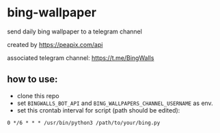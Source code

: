# bing-wallpaper
send daily bing wallpaper to a telegram channel

created by https://peapix.com/api

associated telegram channel: https://t.me/BingWalls

## how to use:
- clone this repo
- set `BINGWALLS_BOT_API` and `BING_WALLPAPERS_CHANNEL_USERNAME` as env.
- set this crontab interval for script (path should be edited):
```
0 */6 * * * /usr/bin/python3 /path/to/your/bing.py
```
